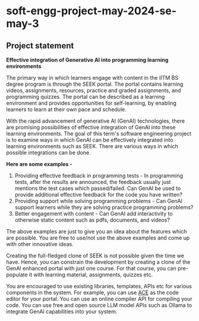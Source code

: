 # soft-engg-project-may-2024-se-may-3
## Project statement

**Effective integration of Generative AI into programming learning environments**

The primary way in which learners engage with content in the IITM BS degree program is through the SEEK portal. The portal contains learning videos, assignments, resources, practice and graded assignments, and programming quizzes. The portal can be described as a learning environment and provides opportunities for self-learning, by enabling learners to learn at their own pace and schedule.

With the rapid advancement of generative AI (GenAI) technologies, there are promising possibilities of effective integration of GenAI into these learning environments. The goal of this term's software engineering project is to examine ways in which GenAI can be effectively integrated into learning environments such as SEEK. There are various ways in which possible integrations can be done.

**Here are some examples -**

1. Providing effective feedback in programming tests - In programming tests, after the results are announced, the feedback usually just mentions the test cases which passed/failed. Can GenAI be used to provide additional effective feedback for the code you have written?
2. Providing support while solving programming problems - Can GenAI support learners while they are solving practice programming problems?
3. Better engagement with content - Can GenAI add interactivity to otherwise static content such as pdfs, documents, and videos?

The above examples are just to give you an idea about the features which are possible. You are free to use/not use the above examples and come up with other innovative ideas.

Creating the full-fledged clone of SEEK is not possible given the time we have. Hence, you can constrain the development by creating a clone of the GenAI enhanced portal with just one course. For that course, you can pre-populate it with learning material, assignments, quizzes etc.

You are encouraged to use existing libraries, templates, APIs etc for various components in the system. For example, you can use [ACE](https://ace.c9.io/) as the code editor for your portal. You can use an online compiler API for compiling your code. You can use free and open source LLM model APIs such as Ollama to integrate GenAI capabilities into your system.
